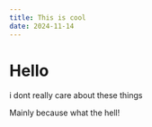 ```yaml
---
title: This is cool
date: 2024-11-14
---
```


# Hello
i dont really care about these things

Mainly because what the hell!